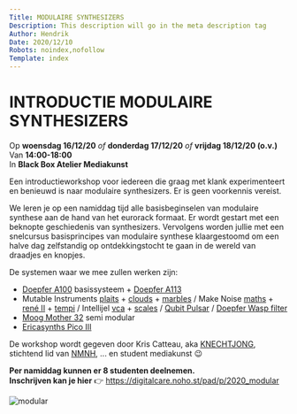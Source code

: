 ```yaml
---
Title: MODULAIRE SYNTHESIZERS 
Description: This description will go in the meta description tag
Author: Hendrik 
Date: 2020/12/10
Robots: noindex,nofollow
Template: index
---
```


# INTRODUCTIE MODULAIRE SYNTHESIZERS 

 Op **woensdag 16/12/20** *of* **donderdag 17/12/20** *of* **vrijdag 18/12/20 (o.v.)**     
 Van **14:00-18:00**     
 In **Black Box Atelier Mediakunst** 

Een introductieworkshop voor iedereen die graag met klank experimenteert en benieuwd is naar modulaire synthesizers. 
Er is geen voorkennis vereist.

We leren je op een namiddag tijd alle basisbeginselen van modulaire synthese aan de hand van het eurorack formaat. Er wordt gestart met een beknopte geschiedenis van synthesizers. Vervolgens worden jullie met een snelcursus basisprincipes van modulaire synthese klaargestoomd om een halve dag zelfstandig op ontdekkingstocht te gaan in de wereld van draadjes en knopjes.

De systemen waar we mee zullen werken zijn: 
- [Doepfer A100](http://www.doepfer.de/a100e.htm) basissysteem + [Doepfer A113](http://www.doepfer.de/a113.htm)
- Mutable Instruments [plaits](https://mutable-instruments.net/modules/plaits/) + [clouds](https://mutable-instruments.net/modules/clouds/) + [marbles](https://mutable-instruments.net/modules/marbles/) / Make Noise  [maths](http://www.makenoisemusic.com/modules/maths) + [rené II](http://www.makenoisemusic.com/modules/rene) + [tempi](http://www.makenoisemusic.com/modules/tempi) /  Intellijel [vca](https://intellijel.com/shop/eurorack/quad-vca/) + [scales](https://intellijel.com/shop/eurorack/scales/) / [Qubit Pulsar](https://www.qubitelectronix.com/shop/pulsar) / [Doepfer Wasp filter](http://www.doepfer.de/a124.htm)
- [Moog Mother 32](https://www.moogmusic.com/products/mother-32) semi modular
- [Ericasynths Pico III](https://www.ericasynths.lv/shop/eurorack-systems/pico-system-iii/)

De workshop wordt gegeven door Kris Catteau, aka [KNECHTJONG](https://soundcloud.com/knechtjong), stichtend lid van [NMNH](https://www.facebook.com/nmnhhttb), ... en student mediakunst 😉    

**Per namiddag kunnen er 8 studenten deelnemen.**     
**Inschrijven kan je hier** 👉 https://digitalcare.noho.st/pad/p/2020_modular



![modular](%assets_url%/modular.jpg)
